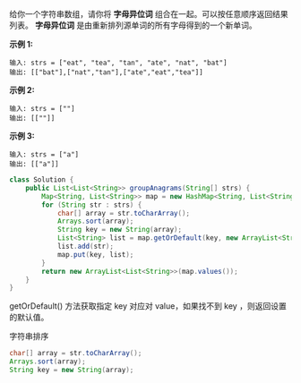 给你一个字符串数组，请你将 **字母异位词** 组合在一起。可以按任意顺序返回结果列表。
**字母异位词** 是由重新排列源单词的所有字母得到的一个新单词。

**示例 1:**
```
输入: strs = ["eat", "tea", "tan", "ate", "nat", "bat"]
输出: [["bat"],["nat","tan"],["ate","eat","tea"]]
```
**示例 2:**
```
输入: strs = [""]
输出: [[""]]
```
**示例 3:**
```
输入: strs = ["a"]
输出: [["a"]]
```
```java
class Solution {
    public List<List<String>> groupAnagrams(String[] strs) {
        Map<String, List<String>> map = new HashMap<String, List<String>>();
        for (String str : strs) {
            char[] array = str.toCharArray();
            Arrays.sort(array);
            String key = new String(array);
            List<String> list = map.getOrDefault(key, new ArrayList<String>());
            list.add(str);
            map.put(key, list);
        }
        return new ArrayList<List<String>>(map.values());
    }
}
```
getOrDefault() 方法获取指定 key 对应对 value，如果找不到 key ，则返回设置的默认值。

字符串排序
```java
char[] array = str.toCharArray();
Arrays.sort(array);
String key = new String(array);
```
